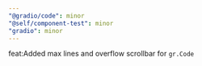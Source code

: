 ```yaml
---
"@gradio/code": minor
"@self/component-test": minor
"gradio": minor
---
```


feat:Added max lines and overflow scrollbar for `gr.Code`

